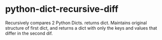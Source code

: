 # python-dict-recursive-diff
Recursively compares 2 Python Dicts. returns dict. Maintains original structure of first dict, and returns a dict with only the keys and values that differ in the second dif.
